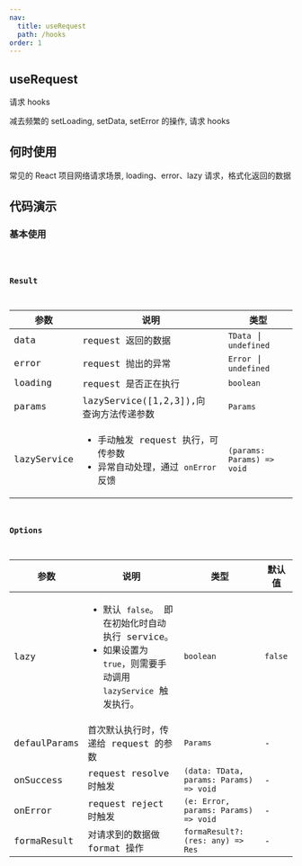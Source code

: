 ```yaml
---
nav:
  title: useRequest
  path: /hooks
order: 1
---
```


## useRequest

请求 hooks

减去频繁的 setLoading, setData, setError 的操作, 请求 hooks

## 何时使用

常见的 React 项目网络请求场景, loading、error、lazy 请求，格式化返回的数据

## 代码演示

### 基本使用

<code src="../demos/UseRequestDemo1.tsx"  title="简单的使用">

### Result

| 参数 | 说明 | 类型 |
| --- | --- | --- |
| data | request 返回的数据 | `TData` \| `undefined` |
| error | request 抛出的异常 | `Error` \| `undefined` |
| loading | request 是否正在执行 | `boolean` |
| params | lazyService([1,2,3]),向 查询方法传递参数 | `Params` |
| lazyService | <ul><li> 手动触发 request 执行，可传参数</li><li>异常自动处理，通过 `onError` 反馈</li></ul> | `(params: Params) => void` |

### Options

| 参数 | 说明 | 类型 | 默认值 |
| --- | --- | --- | --- |
| lazy | <ul><li> 默认 `false`。 即在初始化时自动执行 service。</li><li>如果设置为 `true`，则需要手动调用 `lazyService` 触发执行。 </li></ul> | `boolean` | `false` |
| defaulParams | 首次默认执行时，传递给 request 的参数 | `Params` | - |
| onSuccess | request resolve 时触发 | `(data: TData, params: Params) => void` | - |
| onError | request reject 时触发 | `(e: Error, params: Params) => void` | - |
| formaResult | 对请求到的数据做 format 操作 | `formaResult?: (res: any) => Res` | - |
